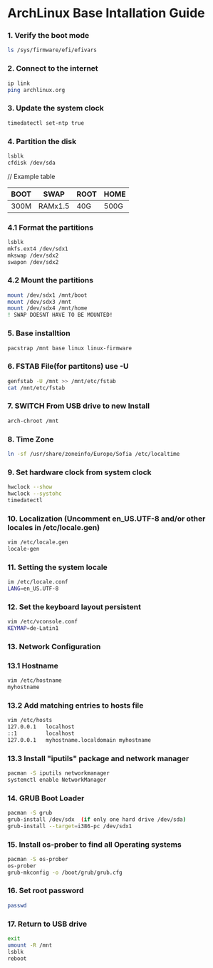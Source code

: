 # ArchLinux Base Intallation Guide

### 1. Verify the boot mode

```bash
ls /sys/firmware/efi/efivars
```

### 2. Connect to the internet

```bash
ip link
ping archlinux.org
```

### 3. Update the system clock

```bash
timedatectl set-ntp true
```

### 4. Partition the disk

```bash
lsblk
cfdisk /dev/sda
```
// Example table

| BOOT | SWAP | ROOT | HOME |
| ---- | ---- | ---- | ---- |
| 300M | RAMx1.5 | 40G | 500G |

### 4.1 Format the partitions

```bash
lsblk
mkfs.ext4 /dev/sdx1
mkswap /dev/sdx2
swapon /dev/sdx2
```

### 4.2 Mount the partitions

```bash
mount /dev/sdx1 /mnt/boot
mount /dev/sdx3 /mnt
mount /dev/sdx4 /mnt/home
! SWAP DOESNT HAVE TO BE MOUNTED!
```

### 5. Base installtion

```bash
pacstrap /mnt base linux linux-firmware
```

### 6. FSTAB File(for partitons) use -U

```bash
genfstab -U /mnt >> /mnt/etc/fstab
cat /mnt/etc/fstab
```

### 7. SWITCH From USB drive to new Install

```bash
arch-chroot /mnt
```

### 8. Time Zone

```bash
ln -sf /usr/share/zoneinfo/Europe/Sofia /etc/localtime
```

### 9. Set hardware clock from system clock

```bash
hwclock --show
hwclock --systohc 
timedatectl
```

### 10. Localization (Uncomment en_US.UTF-8 and/or other locales in /etc/locale.gen)

```bash
vim /etc/locale.gen
locale-gen
```

### 11. Setting the system locale

```bash
im /etc/locale.conf
LANG=en_US.UTF-8
```

### 12. Set the keyboard layout persistent

```bash
vim /etc/vconsole.conf
KEYMAP=de-Latin1
```

### 13. Network Configuration

### 13.1 Hostname

```bash
vim /etc/hostname
myhostname
```

### 13.2 Add matching entries to hosts file

```bash
vim /etc/hosts
127.0.0.1   localhost
::1         localhost
127.0.0.1   myhostname.localdomain myhostname
```

### 13.3 Install "iputils" package and network manager

```bash
pacman -S iputils networkmanager
systemctl enable NetworkManager
```

### 14. GRUB Boot Loader

```bash
pacman -S grub
grub-install /dev/sdx  (if only one hard drive /dev/sda)
grub-install --target=i386-pc /dev/sdx1
```

### 15. Install os-prober to find all Operating systems

```bash
pacman -S os-prober
os-prober
grub-mkconfig -o /boot/grub/grub.cfg
```

### 16. Set root password

```bash
passwd
```

### 17. Return to USB drive

```bash
exit
umount -R /mnt
lsblk
reboot
```

